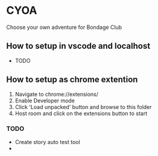 # CYOA
Choose your own adventure for Bondage Club

## How to setup in vscode and localhost
- TODO

## How to setup as chrome extention
1. Navigate to chrome://extensions/
2. Enable Developer mode
3. Click 'Load unpacked' button and browse to this folder
4. Host room and click on the extensions button to start

### TODO
- Create story auto test tool
- 